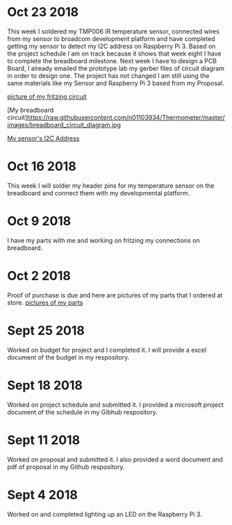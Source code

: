 
# Oct 23 2018
This week I soldered my TMP006 IR temperature sensor, connected wires from my sensor to broadcom development platform and have completed getting my sensor to detect my I2C address on Raspberry Pi 3. Based on the project schedule I am on track because it shows that week eight I have to complete the breadboard milestone. Next week I have to design a PCB Board, I already emailed the prototype lab my gerber files of circuit diagram in order to design one. The project has not changed I am still using the same materials like my Sensor and Raspberry Pi 3 based from my Proposal.

[picture of my fritzing circuit](https://raw.githubusercontent.com/n01103934/Thermometer/master/images/Thermometer%20Circuit%20Diagram.PNG)

[My breadboard circuit]https://raw.githubusercontent.com/n01103934/Thermometer/master/images/breadboard_circuit_diagram.jpg

[My sensor's I2C Address](https://raw.githubusercontent.com/n01103934/Thermometer/master/images/I2CAddress.PNG)

# Oct 16 2018 
This week I will solder my header pins for my temperature sensor on the breadboard and connect them with my developmental platform.

# Oct 9 2018
I have my parts with me and working on fritzing my connections on breadboard.

# Oct 2 2018
Proof of purchase is due and here are pictures of my parts that I ordered at store.
[pictures of my parts](https://raw.githubusercontent.com/n01103934/Thermometer/master/images/parts.png)

# Sept 25 2018
Worked on budget for project and I completed it. I will provide a excel document of the budget in my respository.

# Sept 18 2018
Worked on project schedule and submitted it. I provided a microsoft project document of the schedule in my Gibhub respository.

# Sept 11 2018
Worked on proposal and submitted it. I also provided a word document and pdf of proposal in my Github respository.

# Sept 4 2018
Worked on and completed lighting up an LED on the Raspberry Pi 3. 
